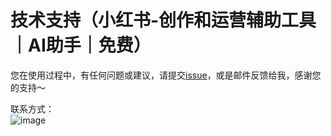 # 技术支持（小红书-创作和运营辅助工具｜AI助手｜免费） 

您在使用过程中，有任何问题或建议，请提交[issue](https://github.com/zxkletters/xhs_support/issues/new)，或是邮件反馈给我，感谢您的支持～  

联系方式：  
![image](https://github.com/user-attachments/assets/256d451c-dd13-4a92-aaa9-5c61d1b7f8ff)  


